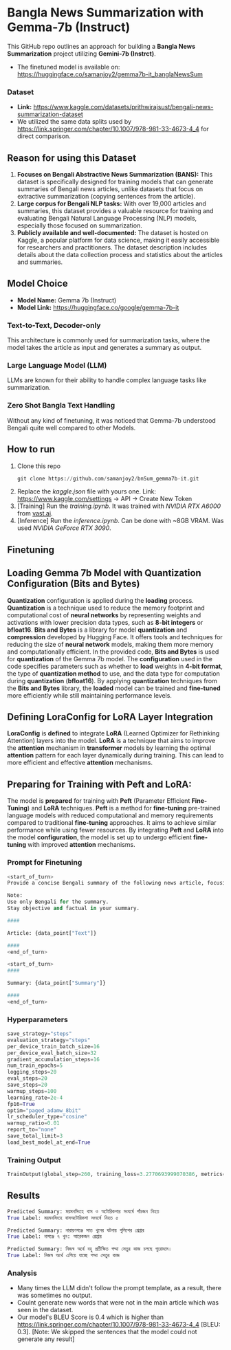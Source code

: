 # Bangla News Summarization with Gemma-7b (Instruct)

This GitHub repo outlines an approach for building a **Bangla News Summarization** project utilizing **Gemini-7b (Instrct)**.
* The finetuned model is available on: https://huggingface.co/samanjoy2/gemma7b-it_banglaNewsSum

### Dataset

* **Link:** https://www.kaggle.com/datasets/prithwirajsust/bengali-news-summarization-dataset
* We utilized the same data splits used by https://link.springer.com/chapter/10.1007/978-981-33-4673-4_4 for direct comparison.

## Reason for using this Dataset
1. **Focuses on Bengali Abstractive News Summarization (BANS):** This dataset is specifically designed for training models that can generate summaries of Bengali news articles, unlike datasets that focus on extractive summarization (copying sentences from the article).
2. **Large corpus for Bengali NLP tasks:** With over 19,000 articles and summaries, this dataset provides a valuable resource for training and evaluating Bengali Natural Language Processing (NLP) models, especially those focused on summarization.
3. **Publicly available and well-documented:** The dataset is hosted on Kaggle, a popular platform for data science, making it easily accessible for researchers and practitioners. The dataset description includes details about the data collection process and statistics about the articles and summaries.

## Model Choice
* **Model Name:** Gemma 7b (Instruct)
* **Model Link:** https://huggingface.co/google/gemma-7b-it

### Text-to-Text, Decoder-only
This architecture is commonly used for summarization tasks, where the model takes the article as input and generates a summary as output.
### Large Language Model (LLM)
LLMs are known for their ability to handle complex language tasks like summarization.
### Zero Shot Bangla Text Handling
Without any kind of finetuning, it was noticed that Gemma-7b understood Bengali quite well compared to other Models.

## How to run
1. Clone this repo
   ```python
   git clone https://github.com/samanjoy2/bnSum_gemma7b-it.git
   ```
2. Replace the *kaggle.json* file with yours one. Link: https://www.kaggle.com/settings -> API -> Create New Token
3. [Training] Run the *training.ipynb*. It was trained with *NVIDIA RTX A6000* from [vast.ai](https://vast.ai/).
4. [Inference] Run the *inference.ipynb*. Can be done with ~8GB VRAM. Was used *NVIDIA GeForce RTX 3090*.

## **Finetuning**
## **Loading** Gemma 7b Model with **Quantization** Configuration (Bits and Bytes)
**Quantization** configuration is applied during the **loading** process. **Quantization** is a technique used to reduce the memory footprint and computational cost of **neural networks** by representing weights and activations with lower precision data types, such as **8-bit integers** or **bfloat16**. **Bits and Bytes** is a library for model **quantization** and **compression** developed by Hugging Face. It offers tools and techniques for reducing the size of **neural network** models, making them more memory and computationally efficient.
In the provided code, **Bits and Bytes** is used for **quantization** of the Gemma 7b model. The **configuration** used in the code specifies parameters such as whether to **load** weights in **4-bit format**, the type of **quantization method** to use, and the data type for computation during **quantization** (**bfloat16**).
By applying **quantization** techniques from the **Bits and Bytes** library, the **loaded** model can be trained and **fine-tuned** more efficiently while still maintaining performance levels.

## **Defining** LoraConfig for **LoRA** Layer Integration

**LoraConfig** is **defined** to integrate **LoRA** (Learned Optimizer for Rethinking Attention) layers into the model.
**LoRA** is a technique that aims to improve the **attention** mechanism in **transformer** models by learning the optimal **attention** pattern for each layer dynamically during training. This can lead to more efficient and effective **attention** mechanisms.

## **Preparing** for Training with **Peft** and **LoRA**:
The model is **prepared** for training with **Peft** (Parameter Efficient **Fine-Tuning**) and **LoRA** techniques.
**Peft** is a method for **fine-tuning** pre-trained language models with reduced computational and memory requirements compared to traditional **fine-tuning** approaches. It aims to achieve similar performance while using fewer resources.
By integrating **Peft** and **LoRA** into the model **configuration**, the model is set up to undergo efficient **fine-tuning** with improved **attention** mechanisms.


### Prompt for Finetuning
```python
<start_of_turn>
Provide a concise Bengali summary of the following news article, focusing on the most important information. 

Note:
Use only Bengali for the summary.
Stay objective and factual in your summary.

####

Article: {data_point["Text"]}

####
<end_of_turn>

<start_of_turn>
####

Summary: {data_point["Summary"]} 

####
<end_of_turn>
```

### Hyperparameters
``` python
save_strategy="steps"
evaluation_strategy="steps"
per_device_train_batch_size=16
per_device_eval_batch_size=32
gradient_accumulation_steps=16
num_train_epochs=5
logging_steps=20
eval_steps=20
save_steps=20
warmup_steps=100
learning_rate=2e-4
fp16=True
optim="paged_adamw_8bit"
lr_scheduler_type="cosine"
warmup_ratio=0.01
report_to="none"
save_total_limit=3
load_best_model_at_end=True
```

### Training Output

``` python
TrainOutput(global_step=260, training_loss=3.2770693999070386, metrics={'train_runtime': 16852.8414, 'train_samples_per_second': 3.966, 'train_steps_per_second': 0.015, 'total_flos': 7.048804415292273e+17, 'train_loss': 3.2770693999070386, 'epoch': 4.98})
```
## Results
```python
Predicted Summary: ময়মনসিংহে বাস ও অটোরিকশার সংঘর্ষে পাঁচজন নিহত
True Label: ময়মনসিংহে বাসঅটোরিকশা সংঘর্ষে নিহত ৫

Predicted Summary: নারায়ণগঞ্জে সাত খুনের ঘটনায় পুলিশের গ্রেপ্তার
True Label: নাগঞ্জে ৭ খুন: আরেকজন গ্রেপ্তার

Predicted Summary: নিজস্ব অর্থে বহু প্রতীক্ষিত পদ্মা সেতুর কাজ চলছে পুরোদমে।
True Label: নিজস্ব অর্থে এগিয়ে যাচ্ছে পদ্মা সেতুর কাজ
```

### Analysis
* Many times the LLM didn't follow the prompt template, as a result, there was sometimes no output.
* Coulnt generate new words that were not in the main article which was seen in the dataset.
* Our model's BLEU Score is 0.4 which is higher than https://link.springer.com/chapter/10.1007/978-981-33-4673-4_4 [BLEU: 0.3]. [Note: We skipped the sentences that the model could not generate any result]
